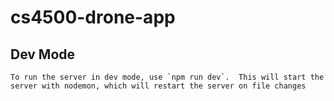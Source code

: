 # cs4500-drone-app

## Dev Mode
    To run the server in dev mode, use `npm run dev`.  This will start the server with nodemon, which will restart the server on file changes
